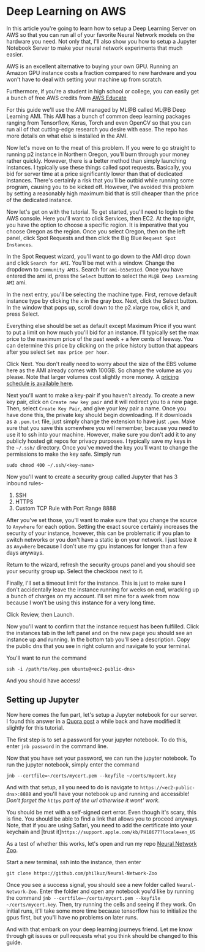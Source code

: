 # Deep Learning on AWS

In this article you're going to learn how to setup a Deep Learning Server on AWS so that you can run all of your favorite Neural Network models on the hardware you need. Not only that, I'll also show you how to setup a Jupyter Notebook Server to make your neural network experiments that much easier.

AWS is an excellent alternative to buying your own GPU. Running an Amazon GPU instance costs a fraction compared to new hardware and you won't have to deal with setting your machine up from scratch.

Furthermore, if you're a student in high school or college, you can easily get a bunch of free AWS credits from [AWS Educate](http://www.awseducate.com/)

For this guide we'll use the AMI managed by ML@B called ML@B Deep Learning AMI. This AMI has a bunch of common deep learning packages ranging from Tensorflow, Keras, Torch and even OpenCV so that you can run all of that cutting-edge research you desire with ease. The repo has more details on what else is installed in the AMI.

Now let's move on to the meat of this problem. If you were to go straight to running p2 instance in Northern Oregon, you'll burn through your money rather quickly. However, there is a better method than simply launching instances. I typically use these things called spot requests. Basically, you bid for server time at a price significantly lower than that of dedicated instances. There's certainly a risk that you'll be outbid while running some program, causing you to be kicked off. However, I've avoided this problem by setting a reasonably high maximum bid that is still cheaper than the price of the dedicated instance.

Now let's get on with the tutorial. To get started, you'll need to login to the AWS console. Here you'll want to click Services, then EC2. At the top right, you have the option to choose a specific region. It is imperative that you choose Oregon as the region. Once you select Oregon, then on the left panel, click Spot Requests and then click the Big Blue `Request Spot Instances`.

In the Spot Request wizard, you'll want to go down to the AMI drop down and click `Search for AMI`. You'll be met with a window. Change the dropdown to `Community AMIs`.  Search for `ami-b55e91cd`. Once you have entered the ami id, press the `Select` button to select the `ML@B Deep Learning AMI` ami.

In the next entry, you'll be selecting the machine type. First, remove default instance type by clicking the `x` in the gray box. Next, click the Select button. In the window that pops up, scroll down to the p2.xlarge row, click it, and press Select.

Everything else should be set as default except Maximum Price if you want to put a limit on how much you'll bid for an instance. I'll typically set the max price to the maximum price of the past week + a few cents of leeway. You can determine this price by clicking on the price history button that appears after you select `Set max price per hour`.

Click Next. You don't really need to worry about the size of the EBS volume here as the AMI already comes with 100GB. So change the volume as you please. Note that larger volumes cost slightly more money. A [pricing schedule is available here](https://aws.amazon.com/ebs/pricing/).

Next you'll want to make a key-pair if you haven't already. To create a new key pair, click on `Create new key pair` and it will redirect you to a new page. Then, select `Create Key Pair`, and give your key pair a name. Once you have done this, the private key should begin downloading. If it downloads as a `.pem.txt` file, just simply change the extension to have just `.pem`. Make sure that you save this somewhere you will remember, because you need to use it to ssh into your machine. However, make sure you don't add it to any publicly hosted git repos for privacy purposes. I typically save my keys in the `~/.ssh/` directory. Once you've moved the key you'll want to change the permissions to make the key safe. Simply run
```
sudo chmod 400 ~/.ssh/<key-name>
```

Now you'll want to create a security group called Jupyter that has 3 inbound rules-
1. SSH
2. HTTPS
3. Custom TCP Rule with Port Range 8888

After you've set those, you'll want to make sure that you change the source to `Anywhere` for each option. Setting the exact source certainly increases the security of your instance, however, this can be problematic if you plan to switch networks or you don't have a static ip on your network. I just leave it as `Anywhere` because I don't use my gpu instances for longer than a few days anyways.

Return to the wizard, refresh the security groups panel and you should see your security group up. Select the checkbox next to it.

Finally, I'll set a timeout limit for the instance. This is just to make sure I don't accidentally leave the instance running for weeks on end, wracking up a bunch of charges on my account. I'll set mine for a week from now because I won't be using this instance for a very long time.

Click Review, then Launch.

Now you'll want to confirm that the instance request has been fulfilled. Click the instances tab in the left panel and on the new page you should see an instance up and running. In the bottom tab you'll see a description. Copy the public dns that you see in right column and navigate to your terminal.

You'll want to run the command
```
ssh -i /path/to/key.pem ubuntu@<ec2-public-dns>
```
And you should have access!

## Setting up Jupyter
Now here comes the fun part, let's setup a Jupyter notebook for our server. I found this answer in a [Quora post](https://www.quora.com/How-do-I-create-Jupyter-notebook-on-AWS) a while back and have modified it slightly for this tutorial.

The first step is to set a password for your jupyter notebook. To do this, enter `jnb password` in the command line.


Now that you have set your password, we can run the jupyter notebook. To run the jupyter notebook, simply enter the command
```
jnb --certfile=~/certs/mycert.pem --keyfile ~/certs/mycert.key
```


And with that setup, all you need to do is navigate to ```https://<ec2-public-dns>:8888``` and you'll have your notebook up and running and accessible! *Don't forget the `https` part of the url otherwise it wont' work*.

You should be met with a self-signed cert error. Even though it's scary, this is fine. You should be able to find a link that allows you to proceed anyways. Note, that if you are using Safari, you need to add the certificate into your keychain and [trust it]`https://support.apple.com/kb/PH18677?locale=en_US`

As a test of whether this works, let's open and run my repo [Neural Network Zoo](https://github.com/philkuz/Neural-Network-Zoo).

Start a new terminal, ssh into the instance, then enter
```
git clone https://github.com/philkuz/Neural-Network-Zoo
```
Once you see a success signal, you should see a new folder called `Neural-Network-Zoo`. Enter the folder and open any notebook you'd like by running the command `jnb --certfile=~/certs/mycert.pem --keyfile ~/certs/mycert.key`. Then, try running the cells and seeing if they work. On initial runs, it'll take some more time because tensorflow has to initialize the gpus first, but you'll have no problems on later runs.

And with that embark on your deep learning journeys friend. Let me know through git issues or pull requests what you think should be changed to this guide.
